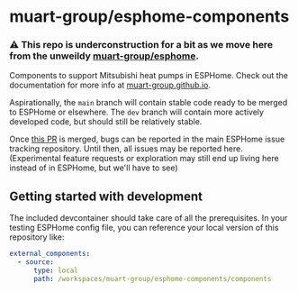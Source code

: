 # muart-group/esphome-components

### ⚠️ This repo is underconstruction for a bit as we move here from the unweildy [muart-group/esphome](https://github.com/muart-group/esphome).

Components to support Mitsubishi heat pumps in ESPHome.  Check out the documentation for more info at [muart-group.github.io](https://muart-group.github.io/).

Aspirationally, the `main` branch will contain stable code ready to be merged to ESPHome or elsewhere.  The `dev` branch will contain more actively developed code, but should still be relatively stable.

Once [this PR](https://github.com/esphome/esphome/pull/7289) is merged, bugs can be reported in the main ESPHome issue tracking repository.  Until then, all issues may be reported here.  (Experimental feature requests or exploration may still end up living here instead of in ESPHome, but we'll have to see)

## Getting started with development

The included devcontainer should take care of all the prerequisites.  In your testing ESPHome config file, you can reference your local version of this repository like:

```yaml
external_components:
  - source:
      type: local
      path: /workspaces/muart-group/esphome-components/components
```